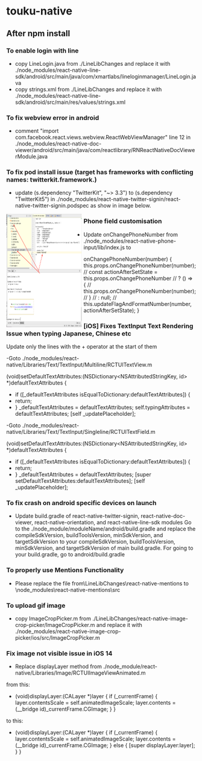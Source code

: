 # touku-native

## After npm install

### To enable login with line

- copy LineLogin.java from ./LineLibChanges and replace it with ./node_modules/react-native-line-sdk/android/src/main/java/com/xmartlabs/lineloginmanager/LineLogin.java
- copy strings.xml from ./LineLibChanges and replace it with ./node_modules/react-native-line-sdk/android/src/main/res/values/strings.xml

### To fix webview error in android

- comment "import com.facebook.react.views.webview.ReactWebViewManager" line 12 in ./node_modules/react-native-doc-viewer/android/src/main/java/com/reactlibrary/RNReactNativeDocViewerModule.java

### To fix pod install issue (target has frameworks with conflicting names: twitterkit.framework.)

- update (s.dependency "TwitterKit", "~> 3.3") to (s.dependency "TwitterKit5") in ./node_modules/react-native-twitter-signin/react-native-twitter-signin.podspec as show in image below.

<img src="./redmeAssets/twiterError.png"
     alt="Markdown Monster icon"
     width="150px"
     height="300px"
     style="float: left; margin-right: 5px; width:200px"/>

### Phone field customisation

- Update onChangePhoneNumber from ./node_modules/react-native-phone-input/lib/index.js to

onChangePhoneNumber(number) {
this.props.onChangePhoneNumber(number);
// const actionAfterSetState = this.props.onChangePhoneNumber
// ? () => {
// this.props.onChangePhoneNumber(number);
// }
// : null;
// this.updateFlagAndFormatNumber(number, actionAfterSetState);
}

### [iOS] Fixes TextInput Text Rendering Issue when typing Japanese, Chinese etc

Update only the lines with the + operator at the start of them

-Goto ./node_modules/react-native/Libraries/Text/TextInput/Multiline/RCTUITextView.m

(void)setDefaultTextAttributes:(NSDictionary<NSAttributedStringKey, id> \*)defaultTextAttributes
{

- if ([_defaultTextAttributes isEqualToDictionary:defaultTextAttributes]) {
- return;
- }
  \_defaultTextAttributes = defaultTextAttributes;
  self.typingAttributes = defaultTextAttributes;
  [self _updatePlaceholder];

-Goto ./node_modules/react-native/Libraries/Text/TextInput/Singleline/RCTUITextField.m

(void)setDefaultTextAttributes:(NSDictionary<NSAttributedStringKey, id> \*)defaultTextAttributes
{

- if ([_defaultTextAttributes isEqualToDictionary:defaultTextAttributes]) {
- return;
- }
  \_defaultTextAttributes = defaultTextAttributes;
  [super setDefaultTextAttributes:defaultTextAttributes];
  [self _updatePlaceholder];

### To fix crash on android specific devices on launch

- Update build.gradle of react-native-twitter-signin, react-native-doc-viewer, react-native-orientation, and react-native-line-sdk modules
  Go to the ./node_module/moduleName/android/build.gradle and replace the compileSdkVersion, buildToolsVersion, minSdkVersion, and targetSdkVersion to your compileSdkVersion, buildToolsVersion, minSdkVersion, and targetSdkVersion of main build.gradle. For going to your build.gradle, go to android/build.gradle

### To properly use Mentions Functionality

- Please replace the file from\LineLibChanges\react-native-mentions to \node_modules\react-native-mentions\src

### To upload gif image

- copy ImageCropPicker.m from ./LineLibChanges/react-native-image-crop-picker/ImageCropPicker.m and replace it with ./node_modules/react-native-image-crop-picker/ios/src/ImageCropPicker.m

### Fix image not visible issue in iOS 14
- Replace displayLayer method from ./node_module/react-native/Libraries/Image/RCTUIImageViewAnimated.m

from this: 
- (void)displayLayer:(CALayer *)layer 
 { 
   if (_currentFrame) { 
     layer.contentsScale = self.animatedImageScale; 
     layer.contents = (__bridge id)_currentFrame.CGImage; 
   } 
 } 
 
 to this:
 
 - (void)displayLayer:(CALayer *)layer 
  { 
    if (_currentFrame) { 
      layer.contentsScale = self.animatedImageScale; 
      layer.contents = (__bridge id)_currentFrame.CGImage; 
    } else {
           [super displayLayer:layer];
         }
  } 
